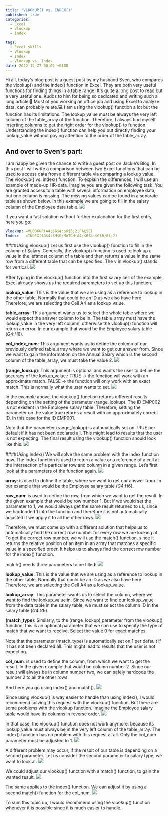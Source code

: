 ```yaml
---
title: "VLOOKUP() vs. INDEX()"
published: true
categories:
  - Excel
  - Vlookup
  - Index

tags:
  - Excel skills
  - Vlookup
  - Index
  - Vlookup vs. Index
date: 2022-12-27 00:02 +0100
---
```

Hi all,
today's blog post is a guest post by my husband Sven, who compares the vlookup() and the index() function in Excel. They are both very useful functions for finding things in a table range. It's quite a long post to read but a very useful one. Kudos to him for being so dedicated and writing such a long article!:clap: Most of you working an office job and using Excel to analyze data, can probably relate.:computer: I am using the vlookup() function a lot but the function has its limitations. The lookup_value must be always the very left column of the table_array of the function. Therefore, I always find myself inserting columns to get the right order for the vlookup() to function. Understanding the index() function can help you out directly finding your lookup_value without paying attention to the order of the table_array.

And over to Sven's part:
---
I am happy be given the chance to write a guest post on Jackie’s Blog. In this post I will write a comparison between two Excel functions that can be used to access data from a different table via comparing a lookup value. The vlookup() vs. index() function.
To explain the differences, I will use an example of made-up HR-data. Imagine you are given the following task: You are granted access to a table with several information on employee data, but one column is missing. The missing values can be found in a separate table as shown below. In this example we are going to fill in the salary column of the Employee data table.
<img src="{{site.baseurl | prepend: site.url}}assets/images/vlookup%20vs%20index_1.png"/>

If you want a fast solution without further explanation for the first entry, here you go:
```yaml
Vlookup: =VLOOKUP(A4;$G$4:$H$6;2;FALSE)
Index: 	 =INDEX($G$4:$H$6;MATCH(A4;$G$4:$G$6;0);2)
```

####Using vlookup()
Let us first use the vlookup() function to fill in the column of Salary. Generally, the vlookup() function is used to look up a value in the leftmost column of a table and then returns a value in the same row from a different table that can be specified. The v in vlookup() stands for vertical.
<img src="{{site.baseurl | prepend: site.url}}assets/images/vlookup%20vs%20index_2.png"/>

After typing in the vlookup() function into the first salary cell of the example, Excel already shows us the required parameters to set up this function.

**lookup_value**: This is the value that we are using as a reference to lookup in the other table. Normally that could be an ID as we also have here. Therefore, we are selecting the Cell A4 as a lookup_value.

**table_array**: This argument wants us to select the whole table where we would expect the answer column to be in. The table_array must have the lookup_value in the very left column, otherwise the vlookup() function will return an error. In our example that would be the Employee salary table ($G$4:$H$6).

**col_index_num**: This argument wants us to define the column of our previously defined table_array where we want to get our answer from. Since we want to gain the information on the Annual Salary which is the second column of the table_array, we must take the value 2.
<img src="{{site.baseurl | prepend: site.url}}assets/images/vlookup%20vs%20index_3.png"/>

**(range_lookup)**: This argument is optional and wants the user to define the accuracy of the lookup_value.:
TRUE &rarr; the function will work with an approximate match.
FALSE &rarr; the function will only work with an exact match. This is normally what the user wants to set.
<img src="{{site.baseurl | prepend: site.url}}assets/images/vlookup%20vs%20index_4.png"/>

In the example above, the vlookup() function returns different results depending on the setting of the parameter (range_lookup). The ID EMP002 is not existent in the Employee salary table. Therefore, setting the parameter on the value true returns a result with an approximately correct ID. In this case for the ID EMP001.

Note that the parameter (range_lookup) is automatically set on TRUE per default if it has not been declared all. This might lead to results that the user is not expecting.
The final result using the vlookup() function should look like this:
<img src="{{site.baseurl | prepend: site.url}}assets/images/vlookup%20vs%20index_5.png"/>


####Using index()
We will solve the same problem with the index function now. The index function is used to return a value or a reference of a cell at the intersection of a particular row and column in a given range. Let’s first look at the parameters of the function again.
<img src="{{site.baseurl | prepend: site.url}}assets/images/vlookup%20vs%20index_6.png"/>

**array**: is used to define the table, where we want to get our answer from. In our example that would be the Employee salary table ($G$4:$H$6).

**row_num**: is used to define the row, from which we want to get the result. In the given example that would be row number 1. But if we would set the parameter to 1, we would always get the same result returned to us, since we hardcoded 1 into the function and therefore it is not automatically adjusted if we apply it to all the other rows.
<img src="{{site.baseurl | prepend: site.url}}assets/images/vlookup%20vs%20index_7.png"/>

Therefore, we must come up with a different solution that helps us to automatically find the correct row number for every row we are looking at. To get the correct row number, we will use the match() function, since it returns the relative position of an item in an array that matches a specific value in a specified order. It helps us to always find the correct row number for the index() function.

match() needs three parameters to be filled:
<img src="{{site.baseurl | prepend: site.url}}assets/images/vlookup%20vs%20index_8.png"/>

**lookup_value**: This is the value that we are using as a reference to lookup in the other table. Normally that could be an ID as we also have here. Therefore, we are selecting the Cell A4 as a lookup_value.

**lookup_array**: This parameter wants us to select the column, where we want to find the lookup_value in. Since we want to find our lookup_value from the data table in the salary table, we must select the column ID in the salary table ($G$4:$G$6).

**(match_type)**: Similarly, to the (range_lookup) parameter from the vlookup() function, this is an optional parameter that we can use to specify the type of match that we want to receive. Select the value 0 for exact matches.

Note that the parameter (match_type) is automatically set on 1 per default if it has not been declared all. This might lead to results that the user is not expecting.

**col_num**: is used to define the column, from which we want to get the result. In the given example that would be column number 2. Since our result will always be in column number two, we can safely hardcode the number 2 to all the other rows.

And here you go using index() and match().
<img src="{{site.baseurl | prepend: site.url}}assets/images/vlookup%20vs%20index_9.png"/>

Since using vlookup() is way easier to handle than using index(), I would recommend solving this request with the vlookup() function. But there are some problems with the vlookup function. Imagine the Employee salary table would have its columns in reverse order.
<img src="{{site.baseurl | prepend: site.url}}assets/images/vlookup%20vs%20index_10.png"/>

In that case, the vlookup() function does not work anymore, because its lookup_value must always be in the very left column of the table_array. The index() function has no problem with this request at all. Only the col_num parameter must be adjusted to 1. 
<img src="{{site.baseurl | prepend: site.url}}assets/images/vlookup%20vs%20index_11.png"/>

A different problem may occur, if the result of our table is depending on a second parameter. Let us consider the second parameter to salary type, we want to look at.
<img src="{{site.baseurl | prepend: site.url}}assets/images/vlookup%20vs%20index_12.png"/>

We could adjust our vlookup() function with a match() function, to gain the wanted result. 
<img src="{{site.baseurl | prepend: site.url}}assets/images/vlookup%20vs%20index_13.png"/>

The same applies to the index() function. We can adjust it by using a second match() function for the col_num.
<img src="{{site.baseurl | prepend: site.url}}assets/images/vlookup%20vs%20index_14.png"/>

To sum this topic up, I would recommend using the vlookup() function whenever it is possible since it is much easier to handle.